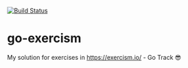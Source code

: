 [![Build Status](https://travis-ci.org/willnguyen1312/go-exercism.svg?branch=master)](https://travis-ci.org/willnguyen1312/go-exercism)

# go-exercism
My solution for exercises in https://exercism.io/ - Go Track 😎
